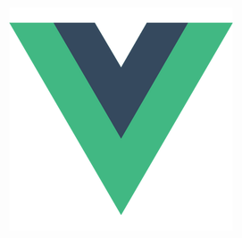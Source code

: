 # ![Vue.js](https://github.com/WIKSATA1337/WIKSATA1337/blob/main/58482acecef1014c0b5e4a1e.png)


<!--
**WIKSATA1337/WIKSATA1337** is a ✨ _special_ ✨ repository because its `README.md` (this file) appears on your GitHub profile.

Here are some ideas to get you started:

- 🔭 I’m currently working on ...
- 🌱 I’m currently learning ...
- 👯 I’m looking to collaborate on ...
- 🤔 I’m looking for help with ...
- 💬 Ask me about ...
- 📫 How to reach me: ...
- 😄 Pronouns: ...
- ⚡ Fun fact: ...
-->

